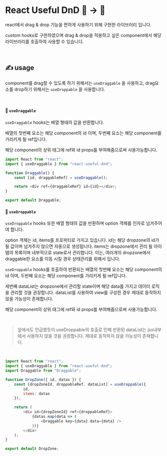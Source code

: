 # React Useful DnD 🎇 → 🌁

react에서 drag & drop 기능을 편하게 사용하기 위해 구현한 라이브러리 입니다.

custom hooks로 구현하였으며 drag & drop을 적용하고 싶은 component에서 해당 라이브러리를 호출하여 사용할 수 있습니다.

<br>

## ✍️ usage

component를 drag할 수 있도록 하기 위해서는 `useDraggable` 을 사용하고, drag요소를 drop하기 위해서는 `useDroppable` 을 사용합니다.

<br>

#### 🎇 `useDraggable`

`useDraggable` hooks는 배열 형태의 값을 반환합니다.

배열의 첫번째 요소는 해당 component의 id 이며, 두번째 요소는 해당 component를 가리키게 될 ref입니다.

해당 component의 상위 태그에 ref와 id props를 부여해줌으로써 사용가능합니다.

```javascript
import React from "react";
import { useDraggable } from "react-useful-dnd";

function Draggable() {
	const [id, draggableRef] = useDraggable();

	return <div ref={draggableRef} id={id}></div>;
}

export default Draggable;
```

#### 🌁 `useDroppable`

`useDroppable` hooks 또한 배열 형태의 값을 반환하며 option 객체를 인자로 넘겨주어여 합니다.

option 객체는 id, items를 프로퍼티로 가지고 있습니다.
id는 해당 dropzone의 id가 될 값이며 넘겨주지 않으면 자동으로 생성됩니다.
items는 dropzone에서 관리 될 아이템의 목록이며 내부적으로 state로서 관리합니다. 이는, 여러개의 dropzone에서 draggable한 요소를 이동 시킬 경우 상태관리를 위해서 입니다.

`useDroppable` hooks를 호출하여 반환되는 배열의 첫번째 요소는 해당 component의 id 이며, 두번째 요소는 해당 component를 가리키게 될 ref입니다.

세번째 dataList는 dropzone에서 관리할 state이며 해당 data를 가지고 데이터 로직을 관리할 것을 권장합니다. dataList를 사용하여 view를 구성한 경우 제대로 동작하지 않을 가능성이 존재합니다.

해당 component의 상위 태그에 ref와 id props를 부여해줌으로써 사용가능합니다.

<br>

> 앞에서도 언급했듯이 useDroppable의 호출로 인해 반환된 dataList는 jsx내부에서 사용하지 않을 것을 권장합니다. 제대로 동작하지 않을 가능성이 존재합니다.

<br>

```javascript
import React from "react";
import { useDraggable } from "react-useful-dnd";
import Draggable from "Draggable";

function DropZone({ id, datas }) {
	const [dropZoneId, droppableRef, dataList] = useDroppable({
		id,
		items: datas
	});

	return (
		<div id={dropZoneId} ref={droppableRef}>
			{datas.map(data => (
				<Draggable key={data} data={data} />
			))}
		</div>
	);
}

export default DropZone;
```
